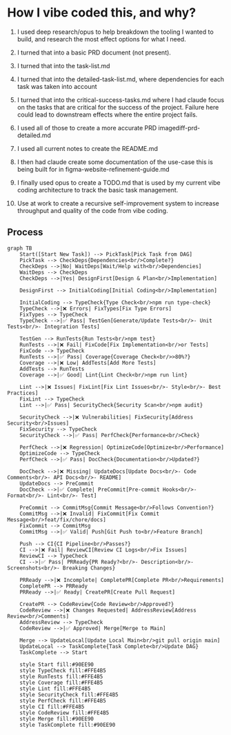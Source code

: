 # How I vibe coded this, and why?

1. I used deep research/opus to help breakdown the tooling I wanted to build, and research the most effect options for what I need. 
2. I turned that into a basic PRD document (not present).
3. I turned that into the task-list.md
4. I turned that into the detailed-task-list.md, where dependencies for each task was taken into account
5. I turned that into the critical-success-tasks.md where I had claude focus on the tasks that are critical for the success of the project. Failure here could lead to downstream effects where the entire project fails. 
6. I used all of those to create a more accurate PRD imagediff-prd-detailed.md
7. I used all current notes to create the README.md
8. I then had claude create some documentation of the use-case this is being built for in figma-website-refinement-guide.md
9. I finally used opus to create a TODO.md that is used by my current vibe coding architecture to track the basic task management.

10. Use at work to create a recursive self-improvement system to increase throughput and quality of the code from vibe coding.


## Process



```mermaid
graph TB
    Start([Start New Task]) --> PickTask[Pick Task from DAG]
    PickTask --> CheckDeps{Dependencies<br/>Complete?}
    CheckDeps -->|No| WaitDeps[Wait/Help with<br/>Dependencies]
    WaitDeps --> CheckDeps
    CheckDeps -->|Yes| DesignFirst[Design & Plan<br/>Implementation]
    
    DesignFirst --> InitialCoding[Initial Coding<br/>Implementation]
    
    InitialCoding --> TypeCheck{Type Check<br/>npm run type-check}
    TypeCheck -->|❌ Errors| FixTypes[Fix Type Errors]
    FixTypes --> TypeCheck
    TypeCheck -->|✅ Pass| TestGen[Generate/Update Tests<br/>- Unit Tests<br/>- Integration Tests]
    
    TestGen --> RunTests{Run Tests<br/>npm test}
    RunTests -->|❌ Fail| FixCode[Fix Implementation<br/>or Tests]
    FixCode --> TypeCheck
    RunTests -->|✅ Pass| Coverage{Coverage Check<br/>>80%?}
    Coverage -->|❌ Low| AddTests[Add More Tests]
    AddTests --> RunTests
    Coverage -->|✅ Good| Lint{Lint Check<br/>npm run lint}
    
    Lint -->|❌ Issues| FixLint[Fix Lint Issues<br/>- Style<br/>- Best Practices]
    FixLint --> TypeCheck
    Lint -->|✅ Pass| SecurityCheck{Security Scan<br/>npm audit}
    
    SecurityCheck -->|❌ Vulnerabilities| FixSecurity[Address Security<br/>Issues]
    FixSecurity --> TypeCheck
    SecurityCheck -->|✅ Pass| PerfCheck{Performance<br/>Check}
    
    PerfCheck -->|❌ Regression| OptimizeCode[Optimize<br/>Performance]
    OptimizeCode --> TypeCheck
    PerfCheck -->|✅ Pass| DocCheck{Documentation<br/>Updated?}
    
    DocCheck -->|❌ Missing| UpdateDocs[Update Docs<br/>- Code Comments<br/>- API Docs<br/>- README]
    UpdateDocs --> PreCommit
    DocCheck -->|✅ Complete| PreCommit[Pre-commit Hooks<br/>- Format<br/>- Lint<br/>- Test]
    
    PreCommit --> CommitMsg{Commit Message<br/>Follows Convention?}
    CommitMsg -->|❌ Invalid| FixCommit[Fix Commit Message<br/>feat/fix/chore/docs]
    FixCommit --> CommitMsg
    CommitMsg -->|✅ Valid| Push[Git Push to<br/>Feature Branch]
    
    Push --> CI{CI Pipeline<br/>Passes?}
    CI -->|❌ Fail| ReviewCI[Review CI Logs<br/>Fix Issues]
    ReviewCI --> TypeCheck
    CI -->|✅ Pass| PRReady{PR Ready?<br/>- Description<br/>- Screenshots<br/>- Breaking Changes}
    
    PRReady -->|❌ Incomplete| CompletePR[Complete PR<br/>Requirements]
    CompletePR --> PRReady
    PRReady -->|✅ Ready| CreatePR[Create Pull Request]
    
    CreatePR --> CodeReview{Code Review<br/>Approved?}
    CodeReview -->|❌ Changes Requested| AddressReview[Address Review<br/>Comments]
    AddressReview --> TypeCheck
    CodeReview -->|✅ Approved| Merge[Merge to Main]
    
    Merge --> UpdateLocal[Update Local Main<br/>git pull origin main]
    UpdateLocal --> TaskComplete{Task Complete<br/>Update DAG}
    TaskComplete --> Start
    
    style Start fill:#90EE90
    style TypeCheck fill:#FFE4B5
    style RunTests fill:#FFE4B5
    style Coverage fill:#FFE4B5
    style Lint fill:#FFE4B5
    style SecurityCheck fill:#FFE4B5
    style PerfCheck fill:#FFE4B5
    style CI fill:#FFE4B5
    style CodeReview fill:#FFE4B5
    style Merge fill:#90EE90
    style TaskComplete fill:#90EE90
```